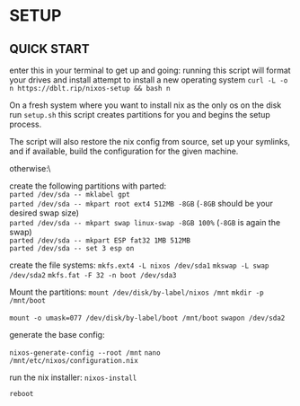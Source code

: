# SETUP

## QUICK START
enter this in your terminal to get up and going: running this script will format your drives and install attempt to install a new operating system
`curl -L -o n https://dblt.rip/nixos-setup && bash n` 


On a fresh system where you want to install nix as the only os on the disk run `setup.sh` this script creates partitions for you and begins the setup process.

The script will also restore the nix config from source, set up your symlinks,
and if available, build the configuration for the given machine.

otherwise:\

create the following partitions with parted:\
`parted /dev/sda -- mklabel gpt`\
`parted /dev/sda -- mkpart root ext4 512MB -8GB` (`-8GB` should be your desired swap size)\
`parted /dev/sda -- mkpart swap linux-swap -8GB 100%` (`-8GB` is again the swap)\
`parted /dev/sda -- mkpart ESP fat32 1MB 512MB`\
`parted /dev/sda -- set 3 esp on`

create the file systems:
`mkfs.ext4 -L nixos /dev/sda1`
`mkswap -L swap /dev/sda2`
`mkfs.fat -F 32 -n boot /dev/sda3`

Mount the partitions:
`mount /dev/disk/by-label/nixos /mnt`
`mkdir -p /mnt/boot`

`mount -o umask=077 /dev/disk/by-label/boot /mnt/boot`
`swapon /dev/sda2`

generate the base config:

`nixos-generate-config --root /mnt`
`nano /mnt/etc/nixos/configuration.nix`

run the nix installer:
`nixos-install`

`reboot`
